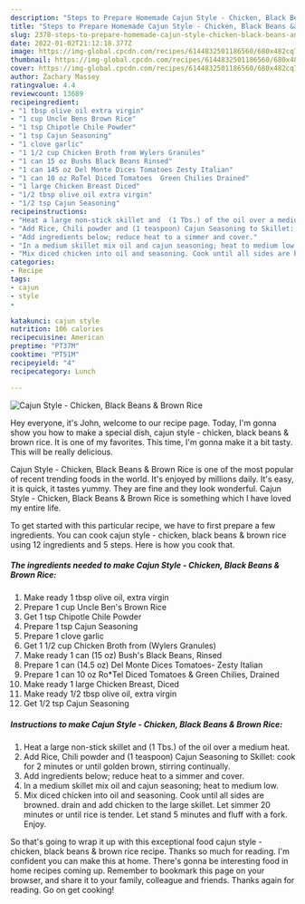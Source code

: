 ```yaml
---
description: "Steps to Prepare Homemade Cajun Style - Chicken, Black Beans &amp;amp; Brown Rice"
title: "Steps to Prepare Homemade Cajun Style - Chicken, Black Beans &amp;amp; Brown Rice"
slug: 2378-steps-to-prepare-homemade-cajun-style-chicken-black-beans-and-amp-brown-rice
date: 2022-01-02T21:12:18.377Z
image: https://img-global.cpcdn.com/recipes/6144832501186560/680x482cq70/cajun-style-chicken-black-beans-brown-rice-recipe-main-photo.jpg
thumbnail: https://img-global.cpcdn.com/recipes/6144832501186560/680x482cq70/cajun-style-chicken-black-beans-brown-rice-recipe-main-photo.jpg
cover: https://img-global.cpcdn.com/recipes/6144832501186560/680x482cq70/cajun-style-chicken-black-beans-brown-rice-recipe-main-photo.jpg
author: Zachary Massey
ratingvalue: 4.4
reviewcount: 13689
recipeingredient:
- "1 tbsp olive oil extra virgin"
- "1 cup Uncle Bens Brown Rice"
- "1 tsp Chipotle Chile Powder"
- "1 tsp Cajun Seasoning"
- "1 clove garlic"
- "1 1/2 cup Chicken Broth from Wylers Granules"
- "1 can 15 oz Bushs Black Beans Rinsed"
- "1 can 145 oz Del Monte Dices Tomatoes Zesty Italian"
- "1 can 10 oz RoTel Diced Tomatoes  Green Chilies Drained"
- "1 large Chicken Breast Diced"
- "1/2 tbsp olive oil extra virgin"
- "1/2 tsp Cajun Seasoning"
recipeinstructions:
- "Heat a large non-stick skillet and  (1 Tbs.) of the oil over a medium heat."
- "Add Rice, Chili powder and (1 teaspoon) Cajun Seasoning to Skillet: cook for 2 minutes or until golden brown, stirring continually."
- "Add ingredients below; reduce heat to a simmer and cover."
- "In a medium skillet mix oil and cajun seasoning; heat to medium low."
- "Mix diced chicken into oil and seasoning. Cook until all sides are browned. drain and add chicken to the large skillet. Let simmer 20 minutes or until rice is tender. Let stand 5 minutes and fluff with a fork. Enjoy."
categories:
- Recipe
tags:
- cajun
- style
- 

katakunci: cajun style  
nutrition: 106 calories
recipecuisine: American
preptime: "PT37M"
cooktime: "PT51M"
recipeyield: "4"
recipecategory: Lunch

---
```



![Cajun Style - Chicken, Black Beans &amp; Brown Rice](https://img-global.cpcdn.com/recipes/6144832501186560/680x482cq70/cajun-style-chicken-black-beans-brown-rice-recipe-main-photo.jpg)

Hey everyone, it's John, welcome to our recipe page. Today, I'm gonna show you how to make a special dish, cajun style - chicken, black beans &amp; brown rice. It is one of my favorites. This time, I'm gonna make it a bit tasty. This will be really delicious.



Cajun Style - Chicken, Black Beans &amp; Brown Rice is one of the most popular of recent trending foods in the world. It's enjoyed by millions daily. It's easy, it is quick, it tastes yummy. They are fine and they look wonderful. Cajun Style - Chicken, Black Beans &amp; Brown Rice is something which I have loved my entire life.


To get started with this particular recipe, we have to first prepare a few ingredients. You can cook cajun style - chicken, black beans &amp; brown rice using 12 ingredients and 5 steps. Here is how you cook that.

<!--inarticleads1-->

##### The ingredients needed to make Cajun Style - Chicken, Black Beans &amp; Brown Rice:

1. Make ready 1 tbsp olive oil, extra virgin
1. Prepare 1 cup Uncle Ben&#39;s Brown Rice
1. Get 1 tsp Chipotle Chile Powder
1. Prepare 1 tsp Cajun Seasoning
1. Prepare 1 clove garlic
1. Get 1 1/2 cup Chicken Broth from (Wylers Granules)
1. Make ready 1 can (15 oz) Bush&#39;s Black Beans, Rinsed
1. Prepare 1 can (14.5 oz) Del Monte Dices Tomatoes- Zesty Italian
1. Prepare 1 can 10 oz Ro*Tel Diced Tomatoes &amp; Green Chilies, Drained
1. Make ready 1 large Chicken Breast, Diced
1. Make ready 1/2 tbsp olive oil, extra virgin
1. Get 1/2 tsp Cajun Seasoning




<!--inarticleads2-->

##### Instructions to make Cajun Style - Chicken, Black Beans &amp; Brown Rice:

1. Heat a large non-stick skillet and  (1 Tbs.) of the oil over a medium heat.
1. Add Rice, Chili powder and (1 teaspoon) Cajun Seasoning to Skillet: cook for 2 minutes or until golden brown, stirring continually.
1. Add ingredients below; reduce heat to a simmer and cover.
1. In a medium skillet mix oil and cajun seasoning; heat to medium low.
1. Mix diced chicken into oil and seasoning. Cook until all sides are browned. drain and add chicken to the large skillet. Let simmer 20 minutes or until rice is tender. Let stand 5 minutes and fluff with a fork. Enjoy.




So that's going to wrap it up with this exceptional food cajun style - chicken, black beans &amp; brown rice recipe. Thanks so much for reading. I'm confident you can make this at home. There's gonna be interesting food in home recipes coming up. Remember to bookmark this page on your browser, and share it to your family, colleague and friends. Thanks again for reading. Go on get cooking!
